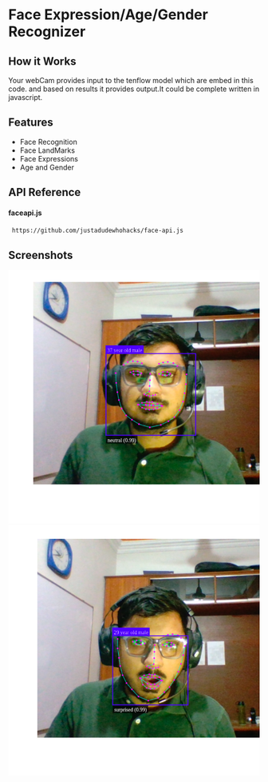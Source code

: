 # Face Expression/Age/Gender Recognizer

## How it Works

Your webCam provides input to the tenflow model which are embed in this code. and based on results it provides output.It could be complete written in javascript.

## Features

- Face Recognition
- Face LandMarks
- Face Expressions
- Age and Gender

## API Reference

#### faceapi.js

```http
 https://github.com/justadudewhohacks/face-api.js
```

## Screenshots


![Nueral Screenshort](https://github.com/Zajjaj-Khan/Face_Recognition.JS/blob/master/images/neutral.png)
![Suprised ScreenShort](https://github.com/Zajjaj-Khan/Face_Recognition.JS/blob/master/images/surprised.png)
